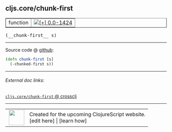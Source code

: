 ## cljs.core/chunk-first



 <table border="1">
<tr>
<td>function</td>
<td><a href="https://github.com/cljsinfo/cljs-api-docs/tree/0.0-1424"><img valign="middle" alt="[+] 0.0-1424" title="Added in 0.0-1424" src="https://img.shields.io/badge/+-0.0--1424-lightgrey.svg"></a> </td>
</tr>
</table>


 <samp>
(__chunk-first__ s)<br>
</samp>

---







Source code @ [github](https://github.com/clojure/clojurescript/blob/r2740/src/cljs/cljs/core.cljs#L2743-L2744):

```clj
(defn chunk-first [s]
  (-chunked-first s))
```

<!--
Repo - tag - source tree - lines:

 <pre>
clojurescript @ r2740
└── src
    └── cljs
        └── cljs
            └── <ins>[core.cljs:2743-2744](https://github.com/clojure/clojurescript/blob/r2740/src/cljs/cljs/core.cljs#L2743-L2744)</ins>
</pre>

-->

---



###### External doc links:

[`cljs.core/chunk-first` @ crossclj](http://crossclj.info/fun/cljs.core.cljs/chunk-first.html)<br>

---

 <table>
<tr><td>
<img valign="middle" align="right" width="48px" src="http://i.imgur.com/Hi20huC.png">
</td><td>
Created for the upcoming ClojureScript website.<br>
[edit here] | [learn how]
</td></tr></table>

[edit here]:https://github.com/cljsinfo/cljs-api-docs/blob/master/cljsdoc/cljs.core/chunk-first.cljsdoc
[learn how]:https://github.com/cljsinfo/cljs-api-docs/wiki/cljsdoc-files

<!--

This information was too distracting to show to readers, but I'll leave it
commented here since it is helpful to:

- pretty-print the data used to generate this document
- and show how to retrieve that data



The API data for this symbol:

```clj
{:ns "cljs.core",
 :name "chunk-first",
 :type "function",
 :signature ["[s]"],
 :source {:code "(defn chunk-first [s]\n  (-chunked-first s))",
          :title "Source code",
          :repo "clojurescript",
          :tag "r2740",
          :filename "src/cljs/cljs/core.cljs",
          :lines [2743 2744]},
 :full-name "cljs.core/chunk-first",
 :full-name-encode "cljs.core/chunk-first",
 :history [["+" "0.0-1424"]]}

```

Retrieve the API data for this symbol:

```clj
;; from Clojure REPL
(require '[clojure.edn :as edn])
(-> (slurp "https://raw.githubusercontent.com/cljsinfo/cljs-api-docs/catalog/cljs-api.edn")
    (edn/read-string)
    (get-in [:symbols "cljs.core/chunk-first"]))
```

-->
